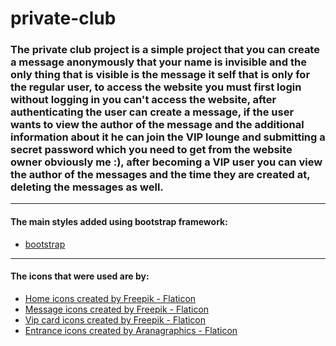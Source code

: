 # private-club

### The private club project is a simple project that you can create a message anonymously that your name is invisible and the only thing that is visible is the message it self that is only for the regular user, to access the website you must first login without logging in you can't access the website, after authenticating the user can create a message, if the user wants to view the author of the message and the additional information about it he can join the VIP lounge and submitting a secret password which you need to get from the website owner obviously me :), after becoming a VIP user you can view the author of the messages and the time they are created at, deleting the messages as well.

---

#### The main styles added using bootstrap framework:

- <a href="https://getbootstrap.com/" title="Bootstrap page">bootstrap</a>

---

#### The icons that were used are by:

- <a href="https://www.flaticon.com/free-icons/home" title="home icons">Home icons created by Freepik - Flaticon</a>
- <a href="https://www.flaticon.com/free-icons/message" title="message icons">Message icons created by Freepik - Flaticon</a>
- <a href="https://www.flaticon.com/free-icons/vip-card" title="vip card icons">Vip card icons created by Freepik - Flaticon</a>
- <a href="https://www.flaticon.com/free-icons/entrance" title="entrance icons">Entrance icons created by Aranagraphics - Flaticon</a>
